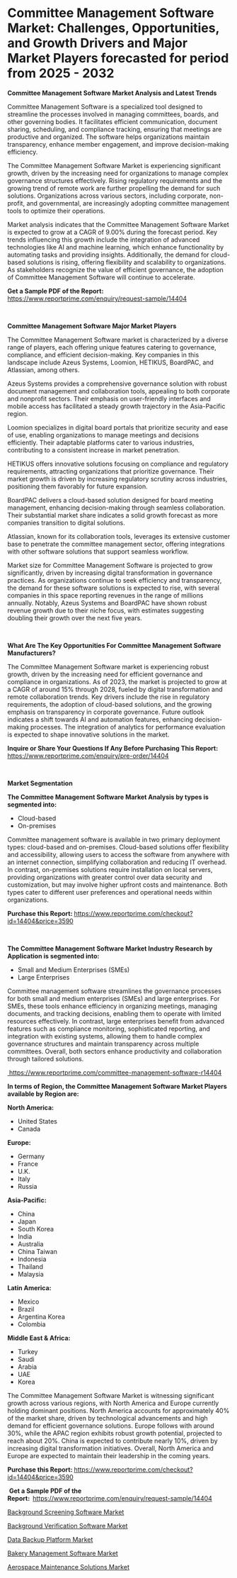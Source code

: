 <p><h1>Committee Management Software Market: Challenges, Opportunities, and Growth Drivers and Major Market Players forecasted for period from 2025 - 2032</h1></p><p><strong>Committee Management Software Market Analysis and Latest Trends</strong></p>
<p><p>Committee Management Software is a specialized tool designed to streamline the processes involved in managing committees, boards, and other governing bodies. It facilitates efficient communication, document sharing, scheduling, and compliance tracking, ensuring that meetings are productive and organized. The software helps organizations maintain transparency, enhance member engagement, and improve decision-making efficiency.</p><p>The Committee Management Software Market is experiencing significant growth, driven by the increasing need for organizations to manage complex governance structures effectively. Rising regulatory requirements and the growing trend of remote work are further propelling the demand for such solutions. Organizations across various sectors, including corporate, non-profit, and governmental, are increasingly adopting committee management tools to optimize their operations.</p><p>Market analysis indicates that the Committee Management Software Market is expected to grow at a CAGR of 9.00% during the forecast period. Key trends influencing this growth include the integration of advanced technologies like AI and machine learning, which enhance functionality by automating tasks and providing insights. Additionally, the demand for cloud-based solutions is rising, offering flexibility and scalability to organizations. As stakeholders recognize the value of efficient governance, the adoption of Committee Management Software will continue to accelerate.</p></p>
<p><strong>Get a Sample PDF of the Report:&nbsp;</strong> <a href="https://www.reportprime.com/enquiry/request-sample/14404?utm_campaign=16&utm_medium=2&utm_source=Github&utm_content=ia&utm_term=20032025&utm_id=committee-management-software">https://www.reportprime.com/enquiry/request-sample/14404</a></p>
<p>&nbsp;</p>
<p><strong>Committee Management Software Major Market Players</strong></p>
<p><p>The Committee Management Software market is characterized by a diverse range of players, each offering unique features catering to governance, compliance, and efficient decision-making. Key companies in this landscape include Azeus Systems, Loomion, HETIKUS, BoardPAC, and Atlassian, among others.</p><p>Azeus Systems provides a comprehensive governance solution with robust document management and collaboration tools, appealing to both corporate and nonprofit sectors. Their emphasis on user-friendly interfaces and mobile access has facilitated a steady growth trajectory in the Asia-Pacific region.</p><p>Loomion specializes in digital board portals that prioritize security and ease of use, enabling organizations to manage meetings and decisions efficiently. Their adaptable platforms cater to various industries, contributing to a consistent increase in market penetration.</p><p>HETIKUS offers innovative solutions focusing on compliance and regulatory requirements, attracting organizations that prioritize governance. Their market growth is driven by increasing regulatory scrutiny across industries, positioning them favorably for future expansion.</p><p>BoardPAC delivers a cloud-based solution designed for board meeting management, enhancing decision-making through seamless collaboration. Their substantial market share indicates a solid growth forecast as more companies transition to digital solutions.</p><p>Atlassian, known for its collaboration tools, leverages its extensive customer base to penetrate the committee management sector, offering integrations with other software solutions that support seamless workflow.</p><p>Market size for Committee Management Software is projected to grow significantly, driven by increasing digital transformation in governance practices. As organizations continue to seek efficiency and transparency, the demand for these software solutions is expected to rise, with several companies in this space reporting revenues in the range of millions annually. Notably, Azeus Systems and BoardPAC have shown robust revenue growth due to their niche focus, with estimates suggesting doubling their growth over the next five years.</p></p>
<p>&nbsp;</p>
<p><strong>What Are The Key Opportunities For Committee Management Software Manufacturers?</strong></p>
<p><p>The Committee Management Software market is experiencing robust growth, driven by the increasing need for efficient governance and compliance in organizations. As of 2023, the market is projected to grow at a CAGR of around 15% through 2028, fueled by digital transformation and remote collaboration trends. Key drivers include the rise in regulatory requirements, the adoption of cloud-based solutions, and the growing emphasis on transparency in corporate governance. Future outlook indicates a shift towards AI and automation features, enhancing decision-making processes. The integration of analytics for performance evaluation is expected to shape innovative solutions in the market.</p></p>
<p><strong>Inquire or Share Your Questions If Any Before Purchasing This Report:</strong> <a href="https://www.reportprime.com/enquiry/pre-order/14404?utm_campaign=16&utm_medium=2&utm_source=Github&utm_content=ia&utm_term=20032025&utm_id=committee-management-software">https://www.reportprime.com/enquiry/pre-order/14404</a></p>
<p>&nbsp;</p>
<p><strong>Market Segmentation</strong></p>
<p><strong>The Committee Management Software Market Analysis by types is segmented into:</strong></p>
<p><ul><li>Cloud-based</li><li>On-premises</li></ul></p>
<p><p>Committee management software is available in two primary deployment types: cloud-based and on-premises. Cloud-based solutions offer flexibility and accessibility, allowing users to access the software from anywhere with an internet connection, simplifying collaboration and reducing IT overhead. In contrast, on-premises solutions require installation on local servers, providing organizations with greater control over data security and customization, but may involve higher upfront costs and maintenance. Both types cater to different user preferences and operational needs within organizations.</p></p>
<p><strong>Purchase this Report:&nbsp;</strong><a href="https://www.reportprime.com/checkout?id=14404&price=3590&utm_campaign=16&utm_medium=2&utm_source=Github&utm_content=ia&utm_term=20032025&utm_id=committee-management-software">https://www.reportprime.com/checkout?id=14404&price=3590</a></p>
<p>&nbsp;</p>
<p><strong>The Committee Management Software Market Industry Research by Application is segmented into:</strong></p>
<p><ul><li>Small and Medium Enterprises (SMEs)</li><li>Large Enterprises</li></ul></p>
<p><p>Committee management software streamlines the governance processes for both small and medium enterprises (SMEs) and large enterprises. For SMEs, these tools enhance efficiency in organizing meetings, managing documents, and tracking decisions, enabling them to operate with limited resources effectively. In contrast, large enterprises benefit from advanced features such as compliance monitoring, sophisticated reporting, and integration with existing systems, allowing them to handle complex governance structures and maintain transparency across multiple committees. Overall, both sectors enhance productivity and collaboration through tailored solutions.</p></p>
<p><a href="https://www.reportprime.com/committee-management-software-r14404?utm_campaign=16&utm_medium=2&utm_source=Github&utm_content=ia&utm_term=20032025&utm_id=committee-management-software">&nbsp;https://www.reportprime.com/committee-management-software-r14404</a></p>
<p><strong>In terms of Region, the Committee Management Software Market Players available by Region are:</strong></p>
<p>
    <p> <strong> North America: </strong>
        <ul>
            <li>United States</li>
            <li>Canada</li>
        </ul>
        </p> 
    <p> <strong> Europe: </strong>
        <ul>
            <li>Germany</li>
            <li>France</li>
            <li>U.K.</li>
            <li>Italy</li>
            <li>Russia</li>
        </ul>
        </p> 
    <p> <strong> Asia-Pacific: </strong>
        <ul>
            <li>China</li>
            <li>Japan</li>
            <li>South Korea</li>
            <li>India</li>
            <li>Australia</li>
            <li>China Taiwan</li>
            <li>Indonesia</li>
            <li>Thailand</li>
            <li>Malaysia</li>
        </ul>
        </p> 
    <p> <strong> Latin America: </strong>
        <ul>
            <li>Mexico</li>
            <li>Brazil</li>
            <li>Argentina Korea</li>
            <li>Colombia</li>
        </ul>
        </p> 
    <p> <strong> Middle East & Africa: </strong>
        <ul>
            <li>Turkey</li>
            <li>Saudi</li>
            <li>Arabia</li>
            <li>UAE</li>
            <li>Korea</li>
        </ul>
    </p>
    </p>
<p><p>The Committee Management Software Market is witnessing significant growth across various regions, with North America and Europe currently holding dominant positions. North America accounts for approximately 40% of the market share, driven by technological advancements and high demand for efficient governance solutions. Europe follows with around 30%, while the APAC region exhibits robust growth potential, projected to reach about 20%. China is expected to contribute nearly 10%, driven by increasing digital transformation initiatives. Overall, North America and Europe are expected to maintain their leadership in the coming years.</p></p>
<p><strong>Purchase this Report: </strong><a href="https://www.reportprime.com/checkout?id=14404&price=3590&utm_campaign=16&utm_medium=2&utm_source=Github&utm_content=ia&utm_term=20032025&utm_id=committee-management-software">https://www.reportprime.com/checkout?id=14404&price=3590</a></p>
<p>&nbsp;<strong>Get a Sample PDF of the Report:&nbsp;&nbsp;</strong><a href="https://www.reportprime.com/enquiry/request-sample/14404?utm_campaign=16&utm_medium=2&utm_source=Github&utm_content=ia&utm_term=20032025&utm_id=committee-management-software">https://www.reportprime.com/enquiry/request-sample/14404</a></p>
<p><strong></strong></p>
<p><p><a href="https://github.com/jenevycachat/Market-Research-Report-List-1/blob/main/background-screening-software-market.md?utm_campaign=16&utm_medium=2&utm_source=Github&utm_content=ia&utm_term=20032025&utm_id=committee-management-software">Background Screening Software Market</a></p><p><a href="https://github.com/cachaskluwe/Market-Research-Report-List-1/blob/main/background-verification-software-market.md?utm_campaign=16&utm_medium=2&utm_source=Github&utm_content=ia&utm_term=20032025&utm_id=committee-management-software">Background Verification Software Market</a></p><p><a href="https://github.com/thanenegenqa/Market-Research-Report-List-1/blob/main/data-backup-platform-market.md?utm_campaign=16&utm_medium=2&utm_source=Github&utm_content=ia&utm_term=20032025&utm_id=committee-management-software">Data Backup Platform Market</a></p><p><a href="https://github.com/lelkohydesyj/Market-Research-Report-List-1/blob/main/bakery-management-software-market.md?utm_campaign=16&utm_medium=2&utm_source=Github&utm_content=ia&utm_term=20032025&utm_id=committee-management-software">Bakery Management Software Market</a></p><p><a href="https://github.com/mehakmiamid1/Market-Research-Report-List-1/blob/main/aerospace-maintenance-solutions-market.md?utm_campaign=16&utm_medium=2&utm_source=Github&utm_content=ia&utm_term=20032025&utm_id=committee-management-software">Aerospace Maintenance Solutions Market</a></p></p>